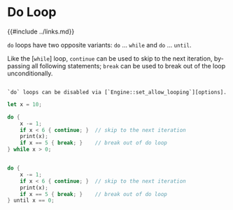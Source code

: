 Do Loop
=======

{{#include ../links.md}}

`do` loops have two opposite variants: `do` ... `while` and `do` ... `until`.

Like the [`while`] loop, `continue` can be used to skip to the next iteration, by-passing all
following statements; `break` can be used to break out of the loop unconditionally.

~~~admonish tip.small "Tip: Disable `do` loops"

`do` loops can be disabled via [`Engine::set_allow_looping`][options].
~~~

```rust
let x = 10;

do {
    x -= 1;
    if x < 6 { continue; }  // skip to the next iteration
    print(x);
    if x == 5 { break; }    // break out of do loop
} while x > 0;


do {
    x -= 1;
    if x < 6 { continue; }  // skip to the next iteration
    print(x);
    if x == 5 { break; }    // break out of do loop
} until x == 0;
```
